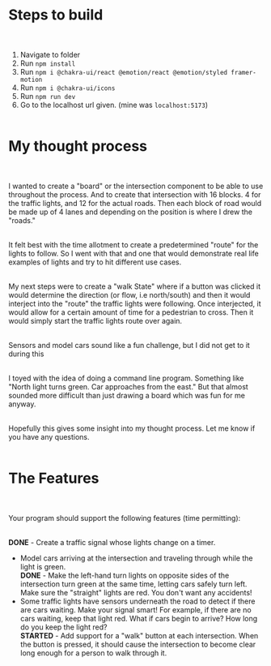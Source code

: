 # Steps to build <br><br>

1. Navigate to folder <br>
2. Run `npm install` <br>
3. Run `npm i @chakra-ui/react @emotion/react @emotion/styled framer-motion` <br>
4. Run `npm i @chakra-ui/icons` <br>
5. Run `npm run dev` <br>
6. Go to the localhost url given. (mine was `localhost:5173`) <br><br>

# My thought process <br><br>

I wanted to create a "board" or the intersection component to be able to use throughout the process. And to create that intersection with 16 blocks. 4 for the traffic lights, and 12 for the actual roads. Then each block of road would be made up of 4 lanes and depending on the position is where I drew the "roads." <br><br>

It felt best with the time allotment to create a predetermined "route" for the lights to follow. So I went with that and one that would demonstrate real life examples of lights and try to hit different use cases. <br><br>

My next steps were to create a "walk State" where if a button was clicked it would determine the direction (or flow, i.e north/south) and then it would interject into the "route" the traffic lights were following. Once interjected, it would allow for a certain amount of time for a pedestrian to cross. Then it would simply start the traffic lights route over again.<br><br>

Sensors and model cars sound like a fun challenge, but I did not get to it during this<br><br>

I toyed with the idea of doing a command line program. Something like "North light turns green. Car approaches from the east." But that almost sounded more difficult than just drawing a board which was fun for me anyway. <br><br>

Hopefully this gives some insight into my thought process. Let me know if you have any questions.<br><br>

# The Features<br><br>

Your program should support the following features (time permitting):<br><br>

**DONE** - Create a traffic signal whose lights change on a timer. <br>
- Model cars arriving at the intersection and traveling through while the light is green.<br>
**DONE** - Make the left-hand turn lights on opposite sides of the intersection turn green at the same time, letting cars safely turn left. Make sure the "straight" lights are red. You don't want any accidents!<br>
- Some traffic lights have sensors underneath the road to detect if there are cars waiting. Make your signal smart! For example, if there are no cars waiting, keep that light red. What if cars begin to arrive? How long do you keep the light red?<br>
**STARTED** - Add support for a "walk" button at each intersection. When the button is pressed, it should cause the intersection to become clear long enough for a person to walk through it.<br>
 
 
